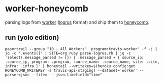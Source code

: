 # worker-honeycomb

parsing logs from [worker](https://github.com/travis-ci/worker) ([logrus](https://github.com/sirupsen/logrus) format) and ship them to [honeycomb](https://honeycomb.io/).

## run (yolo edition)

```
papertrail --group "10 - All Workers" 'program:travis-worker' -f -j | jq -c '.events[]' | SITE=org ruby parse-logrus.rb | jq -c 'select(.message_parsed != {}) | .message_parsed + { source_ip: .source_ip, program: .program, source_name: .source_name, site: .site, infra: .infra }' | honeytail --writekey=$(heroku config:get HONEYCOMB_WRITEKEY -a travis-api-staging) --dataset='worker' --parser=json --file=- --json.timefield="time"
```
